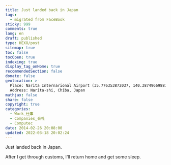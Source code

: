 ```yaml
---
title: Just landed back in Japan
tags:
  - migrated from FaceBook
sticky: 999
comments: true
lang: en
draft: published
type: HEXO/post
sitemap: true
toc: false
tocOpen: true
indexing: true
display_tag_onHome: true
recommendedSection: false
donate: false
geolocation: >-
  Place: Narita Internarional Airport (35.776353872037, 140.38749669887);
  Address: Narita-shi, Chiba, Japan
mathjax: false
share: false
copyright: true
categories:
  - Work_仕事
  - Companies_会社
  - Computec
date: 2014-02-26 20:08:00
updated: 2022-03-18 20:02:24
---
```


Just landed back in Japan. 

After I get through customs, I'll return home and get some sleep.
